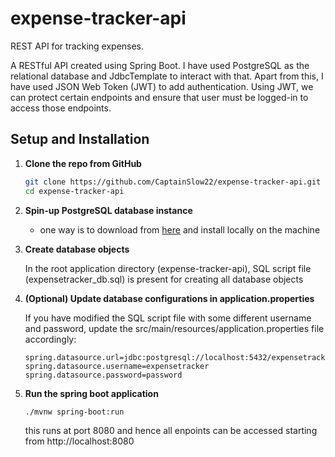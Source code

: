# expense-tracker-api

REST API for tracking expenses.

A RESTful API created using Spring Boot. I have used PostgreSQL as the relational database and JdbcTemplate to interact with that.
Apart from this, I have used JSON Web Token (JWT) to add authentication. Using JWT, we can protect certain endpoints and ensure that user must be logged-in to access those endpoints.


## Setup and Installation

1. **Clone the repo from GitHub**
   ```sh
   git clone https://github.com/CaptainSlow22/expense-tracker-api.git
   cd expense-tracker-api
   ```
2. **Spin-up PostgreSQL database instance**

   - one way is to download from [here](https://www.postgresql.org/download) and install locally on the machine
   
3. **Create database objects**

   In the root application directory (expense-tracker-api), SQL script file (expensetracker_db.sql) is present for creating all database objects
  
4. **(Optional) Update database configurations in application.properties**
   
   If you have modified the SQL script file with some different username and password, update the src/main/resources/application.properties file accordingly:
   ```properties
   spring.datasource.url=jdbc:postgresql://localhost:5432/expensetrackerdb
   spring.datasource.username=expensetracker
   spring.datasource.password=password
   ```
5. **Run the spring boot application**
   ```sh
   ./mvnw spring-boot:run
   ```
   this runs at port 8080 and hence all enpoints can be accessed starting from http://localhost:8080
